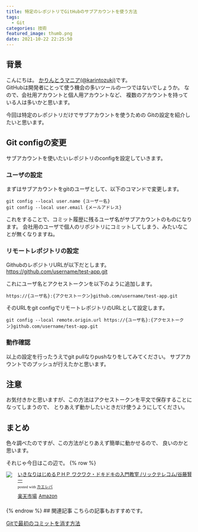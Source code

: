 ```yaml
---
title: 特定のレポジトリでGitHubのサブアカウントを使う方法
tags:
  - Git
categories: 技術
featured_image: thumb.png
date: 2021-10-22 22:25:50
---
```



## 背景
こんにちは。 [かりんとうマニア(@karintozuki)](https://twitter.com/karintozuki)です。  
GitHubは開発者にとって使う機会の多いツールの一つではないでしょうか。
なので、会社用アカウントと個人用アカウントなど、
複数のアカウントを持っている人は多いかと思います。

今回は特定のレポジトリだけでサブアカウントを使うための
Gitの設定を紹介したいと思います。
<!-- more -->

## Git configの変更
サブアカウントを使いたいレポジトリのconfigを設定していきます。

### ユーザの設定
まずはサブアカウントをgitのユーザとして、以下のコマンドで変更します。
```
git config --local user.name {ユーザー名}
git config --local user.email {メールアドレス}
```

これをすることで、コミット履歴に残るユーザ名がサブアカウントのものになります。
会社用のユーザで個人のリポジトリにコミットしてしまう、みたいなことが無くなりますね。

### リモートレポジトリの設定
GithubのレポジトリURLが以下だとします。
https://github.com/username/test-app.git

これにユーザ名とアクセストークンを以下のように追加します。
```
https://{ユーザ名}:{アクセストークン}github.com/username/test-app.git
```

そのURLをgit configでリモートレポジトリのURLとして設定します。
```
git config --local remote.origin.url https://{ユーザ名}:{アクセストークン}github.com/username/test-app.git
```

### 動作確認
以上の設定を行ったうえでgit pullなりpushなりをしてみてください。
サブアカウントでのプッシュが行えたかと思います。

## 注意
お気付きかと思いますが、この方法はアクセストークンを平文で保存することになってしまうので、
とりあえず動かしたいときだけ使うようにしてください。

## まとめ
色々調べたのですが、この方法がとりあえず簡単に動かせるので、
良いのかと思います。

それじゃ今日はこの辺で。
{% row %}
<div class="kaerebalink-box" style="text-align:left;padding-bottom:20px;font-size:small;zoom: 1;overflow: hidden;"><div class="kaerebalink-image" style="float:left;margin:0 15px 10px 0;"><a href="https://www.rakuten.com/" target="_blank"><img src="https://thumbnail.image.rakuten.co.jp/ran/img/2001/0009/784/897/978/857/20010009784897978857_1.jpg?_ex=64x64" style="border: none;"></a></div><div class="kaerebalink-info" style="line-height:120%;zoom: 1;overflow: hidden;"><div class="kaerebalink-name" style="margin-bottom:10px;line-height:120%"><a href="https://www.rakuten.com/" target="_blank">いきなりはじめるＰＨＰ ワクワク・ドキドキの入門教室 /リックテレコム/谷藤賢一</a><div class="kaerebalink-powered-date" style="font-size:8pt;margin-top:5px;font-family:verdana;line-height:120%">posted with <a href="https://kaereba.com" rel="nofollow" target="_blank">カエレバ</a></div></div><div class="kaerebalink-detail" style="margin-bottom:5px;"></div><div class="kaerebalink-link1" style="margin-top:10px;"><div class="shoplinkrakuten" style="display:inline;margin-right:5px"><a href="https://www.rakuten.com/" target="_blank">楽天市場</a></div><div class="shoplinkamazon" style="display:inline;margin-right:5px"><a href="https://www.amazon.com/" target="_blank">Amazon</a><img src="https://www.rakutenimp.com/" width="1" height="1" style="border:none;"></div></div></div><div class="booklink-footer" style="clear: left"></div></div>
{% endrow %}
## 関連記事
こちらの記事もおすすめです。  

[Gitで最初のコミットを消す方法](/2021/08/2021-0826-git-delete-first-commit/)